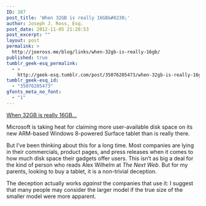 ```yaml
---
ID: 387
post_title: 'When 32GB is really 16GB&#8230;'
author: Joseph J. Ross, Esq.
post_date: 2012-11-05 21:20:53
post_excerpt: ""
layout: post
permalink: >
  http://joeross.me/blog/links/when-32gb-is-really-16gb/
published: true
tumblr_geek-esq_permalink:
  - >
    http://geek-esq.tumblr.com/post/35076205473/when-32gb-is-really-16gb
tumblr_geek-esq_id:
  - "35076205473"
gfonts_meta_no_font:
  - "1"
---
```

<a href='http://thenextweb.com/microsoft/2012/11/05/microsofts-new-tune-only-have-16gb-open-on-that-32gb-surface-not-more-than-20gb-as-promised/'>When 32GB is really 16GB...</a><div class="link_description"><p>Microsoft is taking heat for claiming more user-available disk space on its new ARM-based Windows 8-powered Surface tablet than is really there.</p>

<p>But I&#8217;ve been thinking about this for a long time. Most companies are lying in their commercials, product pages, and press releases when it comes to how much disk space their gadgets offer users. This isn&#8217;t as big a deal for the kind of person who reads Alex Wilhelm at <em>The Next Web</em>. But for my parents, looking to buy a tablet, it is a non-trivial deception.</p>

<p>The deception actually works <em>against</em> the companies that use it: I suggest that many people may consider the larger model if the true size of the smaller model were more apparent.</p></div>